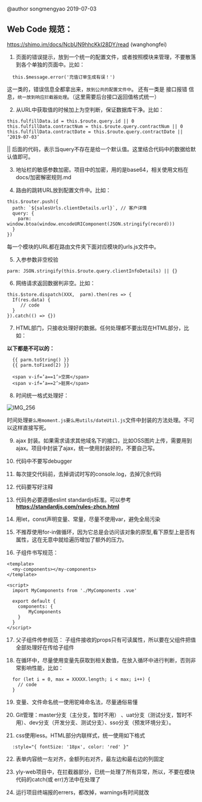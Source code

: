 @author songmengyao 2019-07-03

## Web Code 规范：
https://shimo.im/docs/NcbUN9hhcKkI28DY/read (wanghongfei)

 
1. 页面的错误提示，放到一个统一的配置文件，或者按照模块来管理，不要散落到各个单独的页面中。比如：
```
  this.$message.error('充值订单生成有误！')
```
这一类的，错误信息全都拿出来，`放到公共的配置文件中`。
还有一类是 接口报错 信息，`统一放到响应拦截器处理`。（这里需要后台接口返回值格式统一）

2. 从URL中获取值的时候加上为空判断，保证数据库干净。比如：
```vue
this.fulfillData.id = this.$route.query.id || 0
this.fulfillData.contractNum = this.$route.query.contractNum || 0
this.fulfillData.contractDate = this.$route.query.contractDate || ‘2019-07-03’
```
  || 后面的代码，表示当query不存在是给一个默认值。这里结合代码中的数据给默认值即可。

3. 地址栏的敏感参数加密。项目中的加密，用的是base64，相关使用文档在docs/加密解密规则.md

4. 路由的跳转URL放到配置文件中。比如：
```vue
this.$router.push({
  path: `${salesUrls.clientDetails.url}`, // 客户详情
  query: {
    parm: window.btoa(window.encodeURIComponent(JSON.stringify(record)))
  }
})
```
每一个模块的URL都在路由文件夹下面对应模块的urls.js文件中。

5. 入参参数非空校验
```
parm: JSON.stringify(this.$route.query.clientInfoDetails) || {}
```
6. 网络请求返回数据判非空。比如：
```vue
this.$store.dispatch(XXX,  parm).then(res => {
​  If(res.data) {
​     // code
  }
}).catch(() => {})
```
7. HTML部门，只接收处理好的数据。任何处理都不要出现在HTML部分，比如：

**以下都是不可以的：**
```vue
  {{ parm.toString() }}
  {{ parm.toFixed(2) }}

  <span v-if=’a==1’>空房</span>
  <span v-if=’a==2’>脏房</span>
```

8. 时间统一格式处理好：

![IMG_256](./photos/time-demo.jpg)

时间处理`要么用moment.js要么用utils/dateUtil.js`文件中封装的方法处理。不可以这样直接写死。

9. ajax 封装。如果需求请求其他域名下的接口，比如OSS图片上传，需要用到ajax。项目中封装了ajax，统一使用封装好的，不要自己写。

10. 代码中不要写debugger

11. 每次提交代码前，去掉调试时写的console.log，去掉冗余代码

12. 代码要写好注释

13. 代码务必要遵循eslint standardjs标准。可以参考**https://standardjs.com/rules-zhcn.html**

14. 用let，const声明变量、常量，尽量不使用var，避免全局污染

15. 不推荐使用for-in做循环，因为它总是会访问该对象的原型,看下原型上是否有属性，这在无意中就给遍历增加了额外的压力。

16. 子组件书写规范：
```vue
<template>
  <my-components></my-components>
</template>

<script>
  import MyComponents from './MyComponents .vue'

  export default {
    components: {
  ​      MyComponents 
  ​  }
  }
</script>
```

17. 父子组件传参规范：
子组件接收的props只有可读属性，所以要在父组件把值全部处理好在传给子组件

18. 在循环中，尽量使用变量先获取到相关数值，在放入循环中进行判断，否则非常影响性能，比如：
```
  for (let i = 0, max = XXXXX.length; i < max; i++) {
    // code
  }
```

19. 变量、文件命名统一使用驼峰命名法，尽量通俗易懂

20. Git管理：master分支（主分支，暂时不用） 、uat分支（测试分支，暂时不用）、dev分支（开发分支、测试分支）、sso分支（预发环境分支）。

21. css使用less。HTML部分内联样式，统一使用如下格式
```
  :style="{ fontSize: '18px', color: 'red' }"
```

22. 表单内容统一左对齐，金额列右对齐，最左边和最右边的列固定

23. yly-web项目中，在拦截器部分，已统一处理了所有异常，所以，不要在模块代码的catch(或 err)方法中在处理了

24. 运行项目终端报的errers，都改掉，warnings有时间就改
